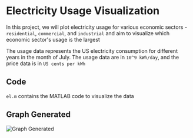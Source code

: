 # Electricity Usage Visualization

In this project, we will plot electricity usage for various economic sectors - `residential`, `commercial`, and `industrial` and aim to visualize which economic sector's usage is the largest

The usage data represents the US electricity consumption for different years in the month of July. The usage data are in `10^9 kWh/day`, and the price data is in `US cents per kWh`

## Code
 `el.m` contains the MATLAB code to visualize the data 

## Graph Generated
![Graph Generated]()
